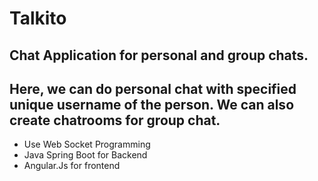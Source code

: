 # Talkito
## Chat Application for personal and group chats.
## Here, we can do personal chat with specified unique username of the person. We can also create chatrooms for group chat.

- Use Web Socket Programming
- Java Spring Boot for Backend
- Angular.Js for frontend
